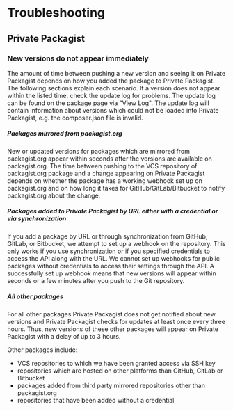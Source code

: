 # Troubleshooting
## Private Packagist

### New versions do not appear immediately

The amount of time between pushing a new version and seeing it on Private Packagist depends on how you added the package to Private Packagist. The following sections explain each scenario. If a version does not appear within the listed time, check the update log for problems. The update log can be found on the package page via "View Log". The update log will contain information about versions which could not be loaded into Private Packagist, e.g. the composer.json file is invalid.

##### Packages mirrored from packagist.org

New or updated versions for packages which are mirrored from packagist.org appear within seconds after the versions are available on packagist.org. The time between pushing to the VCS repository of packagist.org package and a change appearing on Private Packagist depends on whether the package has a working webhook set up on packagist.org and on how long it takes for GitHub/GitLab/Bitbucket to notify packagist.org about the change.

##### Packages added to Private Packagist by URL either with a credential or via synchronization

If you add a package by URL or through synchronization from GitHub, GitLab, or Bitbucket, we attempt to set up a webhook on the repository. This only works if you use synchronization or if you specified credentials to access the API along with the URL. We cannot set up webhooks for public packages without credentials to access their settings through the API.
A successfully set up webhook means that new versions will appear within seconds or a few minutes after you push to the Git repository.

##### All other packages

For all other packages Private Packagist does not get notified about new versions and Private Packagist checks for updates at least once every three hours. Thus, new versions of these other packages will appear on Private Packagist with a delay of up to 3 hours.

Other packages include:
- VCS repositories to which we have been granted access via SSH key
- repositories which are hosted on other platforms than GitHub, GitLab or Bitbucket
- packages added from third party mirrored repositories other than packagist.org
- repositories that have been added without a credential
